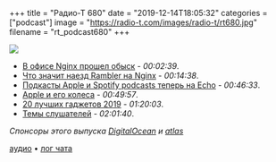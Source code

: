 +++
title = "Радио-Т 680"
date = "2019-12-14T18:05:32"
categories = ["podcast"]
image = "https://radio-t.com/images/radio-t/rt680.jpg"
filename = "rt_podcast680"
+++

![](https://radio-t.com/images/radio-t/rt680.jpg)

- [В офисе Nginx прошел обыск](https://habr.com/ru/company/itsumma/blog/479942/) - *00:02:39*.
- [Что значит наезд Rambler на Nginx](https://habr.com/ru/post/480040/) - *00:14:38*.
- [Подкасты Apple и Spotify podcasts теперь на Echo](http://techcrunch.com/2019/12/13/apple-and-spotifys-podcasts-come-to-echo-devices-in-the-u-s/) - *00:46:33*.
- [Apple и его колеса](https://mashable.com/article/apple-mac-pro-400-wheels/) - *00:49:57*.
- [20 лучших гаджетов 2019](https://www.theguardian.com/technology/2019/dec/08/the-20-best-gadgets-of-2019-bose-frames-applewatch-iphone-vax-rega-samsung-sonos) - *01:20:03*.
- [Темы слушателей](https://radio-t.com/p/2019/12/10/prep-680/) - *02:01:40*.

*Спонсоры этого выпуска [DigitalOcean](https://www.digitalocean.com) и [atlas](https://atlas.ru/wgs?utm_source=podcast&utm_medium=special&utm_campaign=radio-t1219)*


[аудио](https://cdn.radio-t.com/rt_podcast680.mp3) • [лог чата](https://chat.radio-t.com/logs/radio-t-680.html)
<audio src="https://cdn.radio-t.com/rt_podcast680.mp3" preload="none"></audio>
